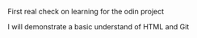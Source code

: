 First real check on learning for the odin project

  I will demonstrate a basic understand of HTML and Git